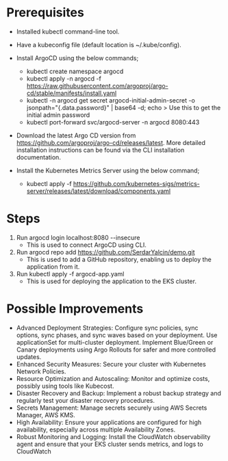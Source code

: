 # Prerequisites

- Installed kubectl command-line tool.
- Have a kubeconfig file (default location is ~/.kube/config).
- Install ArgoCD using the below commands; 
  * kubectl create namespace argocd
  * kubectl apply -n argocd -f https://raw.githubusercontent.com/argoproj/argo-cd/stable/manifests/install.yaml
  * kubectl -n argocd get secret argocd-initial-admin-secret -o jsonpath="{.data.password}" | base64 -d; echo   > Use this to get the initial admin password
  * kubectl port-forward svc/argocd-server -n argocd 8080:443

- Download the latest Argo CD version from https://github.com/argoproj/argo-cd/releases/latest. More detailed installation instructions can be found via the CLI installation documentation.
- Install the Kubernetes Metrics Server using the below command;
   * kubectl apply -f https://github.com/kubernetes-sigs/metrics-server/releases/latest/download/components.yaml

# Steps
1) Run argocd login localhost:8080 --insecure
   - This is used to connect ArgoCD using CLI.
2) Run argocd repo add https://github.com/SerdarYalcin/demo.git
   - This is used to add a GitHub repository, enabling us to deploy the application from it.
3) Run kubectl apply -f argocd-app.yaml
   - This is used for deploying the application to the EKS cluster.
  
 # Possible Improvements
- Advanced Deployment Strategies: Configure sync policies, sync options, sync phases, and sync waves based on your deployment. Use applicationSet for multi-cluster deployment. Implement Blue/Green or Canary deployments using Argo Rollouts for safer and more controlled updates.
- Enhanced Security Measures: Secure your cluster with Kubernetes Network Policies.
- Resource Optimization and Autoscaling: Monitor and optimize costs, possibly using tools like Kubecost.
- Disaster Recovery and Backup: Implement a robust backup strategy and regularly test your disaster recovery procedures.
- Secrets Management: Manage secrets securely using AWS Secrets Manager, AWS KMS.
- High Availability: Ensure your  applications are configured for high availability, especially across multiple Availability Zones.
- Robust Monitoring and Logging: Install the CloudWatch observability agent and ensure that your EKS cluster sends metrics, and logs to CloudWatch
